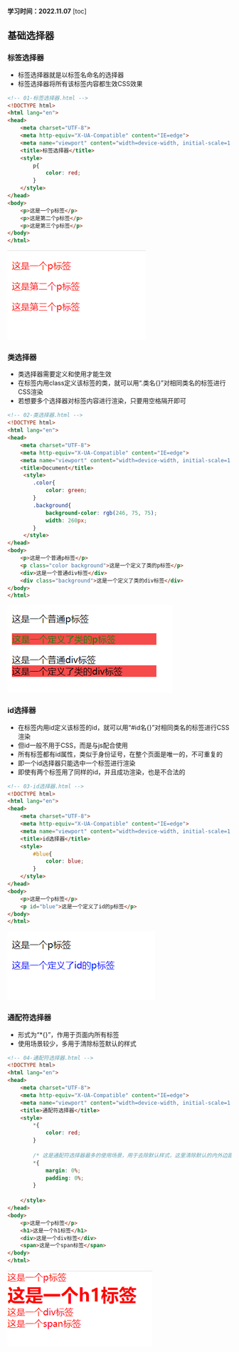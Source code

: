 **学习时间：2022.11.07**
[toc]
## 基础选择器

### 标签选择器
* 标签选择器就是以标签名命名的选择器
* 标签选择器将所有该标签内容都生效CSS效果
```html
<!-- 01-标签选择器.html -->
<!DOCTYPE html>
<html lang="en">
<head>
    <meta charset="UTF-8">
    <meta http-equiv="X-UA-Compatible" content="IE=edge">
    <meta name="viewport" content="width=device-width, initial-scale=1.0">
    <title>标签选择器</title>
    <style>
        p{
            color: red;
        }
    </style>
</head>
<body>
    <p>这是一个p标签</p>
    <p>这是第二个p标签</p>
    <p>这是第三个p标签</p>
</body>
</html>
```
![01-标签选择器.html在浏览器的显示效果](images/02-01.png)

### 类选择器
* 类选择器需要定义和使用才能生效
* 在标签内用class定义该标签的类，就可以用“.类名{}”对相同类名的标签进行CSS渲染
* 若想要多个选择器对标签内容进行渲染，只要用空格隔开即可
```html
<!-- 02-类选择器.html -->
<!DOCTYPE html>
<html lang="en">
<head>
    <meta charset="UTF-8">
    <meta http-equiv="X-UA-Compatible" content="IE=edge">
    <meta name="viewport" content="width=device-width, initial-scale=1.0">
    <title>Document</title>
     <style>
        .color{
            color: green;
        }
        .background{
            background-color: rgb(246, 75, 75);
            width: 260px;
        }
     </style>
</head>
<body>
    <p>这是一个普通p标签</p>
    <p class="color background">这是一个定义了类的p标签</p>
    <div>这是一个普通div标签</div>
    <div class="background">这是一个定义了类的div标签</div>
</body>
</html>
```
![02-类选择器.html在浏览器的显示效果](images/02-02.png)

### id选择器
* 在标签内用id定义该标签的id，就可以用“#id名{}”对相同类名的标签进行CSS渲染
* 但id一般不用于CSS，而是与js配合使用
* 所有标签都有id属性，类似于身份证号，在整个页面是唯一的，不可重复的
* 即一个id选择器只能选中一个标签进行渲染
* 即使有两个标签用了同样的id，并且成功渲染，也是不合法的
```html
<!-- 03-id选择器.html -->
<!DOCTYPE html>
<html lang="en">
<head>
    <meta charset="UTF-8">
    <meta http-equiv="X-UA-Compatible" content="IE=edge">
    <meta name="viewport" content="width=device-width, initial-scale=1.0">
    <title>id选择器</title>
    <style>
        #blue{
            color: blue;
        }
    </style>
</head>
<body>
    <p>这是一个p标签</p>
    <p id="blue">这是一个定义了id的p标签</p>
</body>
</html>
```
![03-id选择器.html在浏览器的显示效果](images/02-03.png)

### 通配符选择器
* 形式为“*{}”，作用于页面内所有标签
* 使用场景较少，多用于清除标签默认的样式

```html
<!-- 04-通配符选择器.html -->
<!DOCTYPE html>
<html lang="en">
<head>
    <meta charset="UTF-8">
    <meta http-equiv="X-UA-Compatible" content="IE=edge">
    <meta name="viewport" content="width=device-width, initial-scale=1.0">
    <title>通配符选择器</title>
    <style>
        *{
            color: red;
        }

        /* 这是通配符选择器最多的使用场景，用于去除默认样式，这里清除默认的内外边距 */
        *{
            margin: 0%;
            padding: 0%;
        }
        
    </style>
</head>
<body>
    <p>这是一个p标签</p>
    <h1>这是一个h1标签</h1>
    <div>这是一个div标签</div>
    <span>这是一个span标签</span>
</body>
</html>
```
![04-通配符选择器.html在浏览器的显示效果](images/02-04.png)